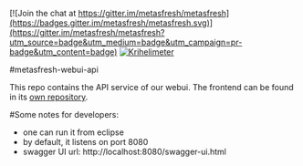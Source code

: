 [![Join the chat at https://gitter.im/metasfresh/metasfresh](https://badges.gitter.im/metasfresh/metasfresh.svg)](https://gitter.im/metasfresh/metasfresh?utm_source=badge&utm_medium=badge&utm_campaign=pr-badge&utm_content=badge)
[![Krihelimeter](http://krihelinator.xyz/badge/metasfresh/metasfresh-webui-api)](http://krihelinator.xyz)

#metasfresh-webui-api

This repo contains the API service of our webui. The frontend can be found in its [own repository](https://github.com/metasfresh/metasfresh-webui-frontend).

#Some notes for developers:

* one can run it from eclipse
* by default, it listens on port 8080
* swagger UI url: http://localhost:8080/swagger-ui.html

